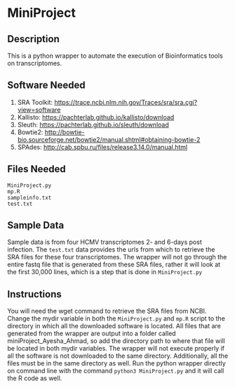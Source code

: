 # MiniProject

## Description 
This is a python wrapper to automate the execution of Bioinformatics tools on transcriptomes. 

## Software Needed 
1. SRA Toolkit: https://trace.ncbi.nlm.nih.gov/Traces/sra/sra.cgi?view=software
2. Kallisto: https://pachterlab.github.io/kallisto/download
3. Sleuth: https://pachterlab.github.io/sleuth/download
4. Bowtie2: http://bowtie-bio.sourceforge.net/bowtie2/manual.shtml#obtaining-bowtie-2
5. SPAdes: http://cab.spbu.ru/files/release3.14.0/manual.html

## Files Needed 
```
MiniProject.py
mp.R
sampleinfo.txt
test.txt
```
## Sample Data
Sample data is from four HCMV transcriptomes 2- and 6-days post infection. The ```test.txt``` data provides the urls from which to retrieve the SRA files for these four transcriptomes. The wrapper will not go through the entire fastq file that is generated from these SRA files, rather it will look at the first 30,000 lines, which is a step that is done in ```MiniProject.py```

## Instructions 
You will need the wget command to retrieve the SRA files from NCBI. Change the mydir variable in both the ```MiniProject.py``` and ```mp.R``` script to the directory in which all the downloaded software is located. All files that are generated from the wrapper are output into a folder called miniProject_Ayesha_Ahmad, so add the directory path to where that file will be located in both mydir variables. The wrapper will not execute properly if all the software is not downloaded to the same directory. Additionally, all the files must be in the same directory as well. Run the python wrapper directly on command line with the command ```python3 MiniProject.py``` and it will call the R code as well. 


